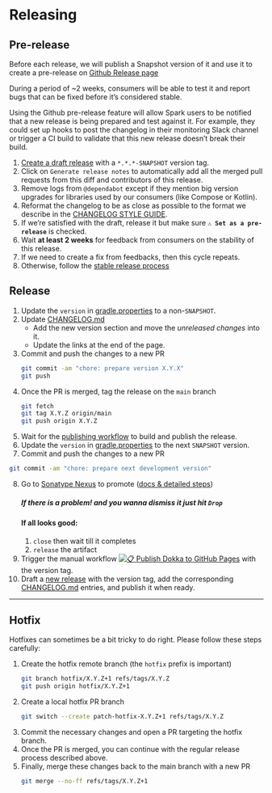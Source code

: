 # Releasing

## Pre-release

Before each release, we will publish a Snapshot version of it and use it to create a pre-release on [Github Release page](https://github.com/adevinta/spark-android/releases)

During a period of ~2 weeks, consumers will be able to test it and report bugs that can be fixed before it’s considered stable.

Using the Github pre-release feature will allow Spark users to be notified that a new release is being prepared and test against it.
For example, they could set up hooks to post the changelog in their monitoring Slack channel or trigger a CI build to validate that this new release doesn’t break their build.

1. [Create a draft release](https://github.com/adevinta/spark-android/releases/new?tag=X.Y.Z-SNAPSHOT&title=X.Y.Z-SNAPSHOT&prerelease=1) with a `*.*.*-SNAPSHOT` version tag.
2. Click on `Generate release notes` to automatically add all the merged pull requests from this diff and contributors of this release.
3. Remove logs from `@dependabot` except if they mention big version upgrades for libraries used by our consumers (like Compose or Kotlin). 
4. Reformat the changelog to be as close as possible to the format we describe in the [CHANGELOG STYLE GUIDE](./docs/CHANGELOG%20STYLE%20GUIDE.md).
5. If we’re satisfied with the draft, release it but make sure **`⚠️ Set as a pre-release`** is checked.
6. Wait **at least 2 weeks** for feedback from consumers on the stability of this release.
7. If we need to create a fix from feedbacks, then this cycle repeats.
8. Otherwise, follow the [stable release process](./RELEASING.md#Release)

## Release

1. Update the `version` in [gradle.properties](gradle.properties) to a non-`SNAPSHOT`.
2. Update [CHANGELOG.md](CHANGELOG.md)
   - Add the new version section and move the *unreleased changes* into it.
   - Update the links at the end of the page.
3. Commit and push the changes to a new PR
   ```bash
   git commit -am "chore: prepare version X.Y.X"
   git push
   ```
4. Once the PR is merged, tag the release on the `main` branch
   ```bash
   git fetch
   git tag X.Y.Z origin/main
   git push origin X.Y.Z
   ```
5. Wait for the [publishing workflow](https://github.com/adevinta/spark-android/actions/workflows/publish.yml) to build and publish the release.
6. Update the `version` in [gradle.properties](gradle.properties) to the next `SNAPSHOT` version.
7. Commit and push the changes to a new PR
  ```bash
  git commit -am "chore: prepare next development version"
  ```
8. Go to [Sonatype Nexus](https://s01.oss.sonatype.org/) to promote ([docs & detailed steps](https://central.sonatype.org/publish/release/))
   ##### If there is a problem! and you wanna dismiss it just hit `Drop`
   #### If all looks good:
    1. `close` then wait till it completes
    2. `release` the artifact
9. Trigger the manual workflow [![📋 Publish Dokka to GitHub Pages](https://github.com/adevinta/spark-android/actions/workflows/dokka.yml/badge.svg)](https://github.com/adevinta/spark-android/actions/workflows/dokka.yml) with the version tag.
10. Draft a [new release](https://github.com/adevinta/spark-android/releases/new) with the version tag, add the corresponding [CHANGELOG.md](CHANGELOG.md) entries, and publish it when ready.

---

## Hotfix

Hotfixes can sometimes be a bit tricky to do right. Please follow these steps carefully:

1. Create the hotfix remote branch (the `hotfix` prefix is important)
   ```bash
   git branch hotfix/X.Y.Z+1 refs/tags/X.Y.Z
   git push origin hotfix/X.Y.Z+1
   ```
2. Create a local hotfix PR branch
   ```bash
   git switch --create patch-hotfix-X.Y.Z+1 refs/tags/X.Y.Z
   ```
3. Commit the necessary changes and open a PR targeting the hotfix branch.
4. Once the PR is merged, you can continue with the regular release process described above.
5. Finally, merge these changes back to the main branch with a new PR
   ```bash
   git merge --no-ff refs/tags/X.Y.Z+1
   ```
